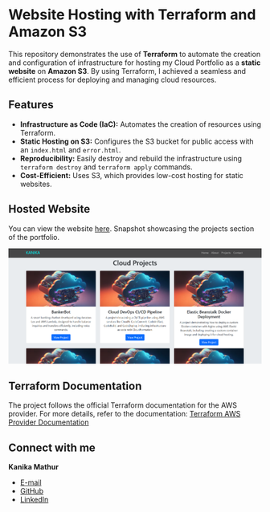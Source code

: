 # Website Hosting with Terraform and Amazon S3

This repository demonstrates the use of **Terraform** to automate the creation and configuration of infrastructure for hosting my Cloud Portfolio as a **static website** on **Amazon S3**. By using Terraform, I achieved a seamless and efficient process for deploying and managing cloud resources.


## Features

- **Infrastructure as Code (IaC):** Automates the creation of resources using Terraform.
- **Static Hosting on S3:** Configures the S3 bucket for public access with an `index.html` and `error.html`.
- **Reproducibility:** Easily destroy and rebuild the infrastructure using `terraform destroy` and `terraform apply` commands.
- **Cost-Efficient:** Uses S3, which provides low-cost hosting for static websites.

  
## Hosted Website

You can view the website [here](http://myterraformproject2024-kanika.s3-website-us-east-1.amazonaws.com/). 
Snapshot showcasing the projects section of the portfolio.

![Portfolio Website Screenshot](/projects.png)


## Terraform Documentation

The project follows the official Terraform documentation for the AWS provider. For more details, refer to the documentation:
[Terraform AWS Provider Documentation](https://registry.terraform.io/providers/hashicorp/aws/latest/docs)


## Connect with me 

**Kanika Mathur**  
- [E-mail](mkanika.90@gmail.com)
- [GitHub](https://github.com/KanikaGenesis)  
- [LinkedIn](https://www.linkedin.com/in/kanika-mathur-083080121)  
